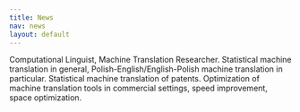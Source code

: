 ```yaml
---
title: News
nav: news
layout: default
---
```


Computational Linguist, Machine Translation Researcher. Statistical machine translation in general, Polish-English/English-Polish machine translation in particular. Statistical machine translation of patents. Optimization of machine translation tools in commercial settings, speed improvement, space optimization.



